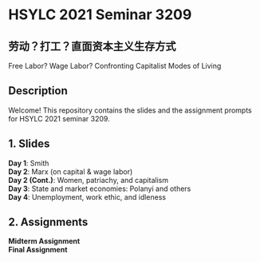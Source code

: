 # HSYLC 2021 Seminar 3209
## 劳动？打工？直面资本主义生存方式  
Free Labor? Wage Labor? Confronting Capitalist Modes of Living


## Description
Welcome! This repository contains the slides and the assignment prompts for HSYLC 2021 seminar 3209.   

## 1. Slides
**Day 1**: Smith  
**Day 2**: Marx (on capital & wage labor)  
**Day 2 (Cont.)**: Women, patriachy, and capitalism   
**Day 3**: State and market economies: Polanyi and others  
**Day 4**: Unemployment, work ethic, and idleness  

## 2. Assignments
**Midterm Assignment**   
**Final Assignment**
